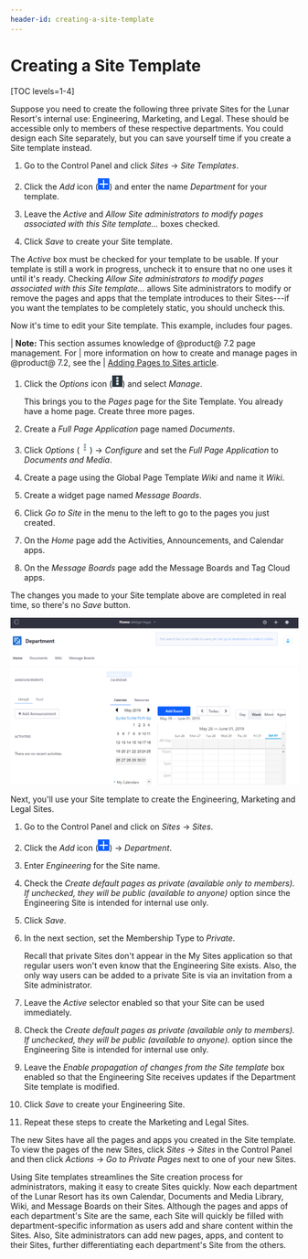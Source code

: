 ```yaml
---
header-id: creating-a-site-template
---
```


# Creating a Site Template

[TOC levels=1-4]

Suppose you need to create the following three private Sites for the Lunar
Resort's internal use: Engineering, Marketing, and Legal. These should be
accessible only to members of these respective departments. You could design
each Site separately, but you can save yourself time if you create a Site
template instead.

1.  Go to the Control Panel and click *Sites* &rarr; *Site Templates*. 

2.  Click the *Add* icon (![Add Site Template](../../../../images/icon-add.png)) 
    and enter the name *Department* for your template.

3.  Leave the *Active* and *Allow Site administrators to modify pages
    associated with this Site template...* boxes checked. 

4.  Click *Save* to create your Site template.

The *Active* box must be checked for your template to be usable. If your 
template is still a work in progress, uncheck it to ensure that no one uses it
until it's ready. Checking *Allow Site administrators to modify pages associated
with this Site template...* allows Site administrators to modify or remove the
pages and apps that the template introduces to their Sites---if you want the
templates to be completely static, you should uncheck this. 

Now it's time to edit your Site template. This example, includes four pages.

| **Note:** This section assumes knowledge of @product@ 7.2 page management. For
| more information on how to create and manage pages in @product@ 7.2, see the
| [Adding Pages to Sites article](/docs/7-2/user/-/knowledge_base/u/creating-and-managing-pages).

1.  Click the *Options* icon (![Options](../../../../images/icon-options.png)) 
    and select *Manage*.
 
    This brings you to the *Pages* page for the Site Template. You already have
    a home page. Create three more pages.

2.  Create a *Full Page Application* page named *Documents*.

3.  Click *Options* (![Actions](../../../../images/icon-actions.png)) 
    &rarr; *Configure* and set the *Full Page Application* to *Documents and
    Media*. 

4.  Create a page using the Global Page Template *Wiki* and name it *Wiki*.

5.  Create a widget page named *Message Boards*.

6.  Click *Go to Site* in the menu to the left to go to the pages you just 
    created.

7.  On the *Home* page add the Activities, Announcements, and Calendar apps.

8.  On the *Message Boards* page add the Message Boards and Tag Cloud apps.

The changes you made to your Site template above are completed in real time, so 
there's no *Save* button.

![Figure 1: You can see the name of the Site template you're currently editing.](../../../../images/editing-site-template.png)

Next, you'll use your Site template to create the Engineering, Marketing and
Legal Sites.

1.  Go to the Control Panel and click on *Sites* &rarr; *Sites*.

2.  Click the *Add* icon (![Add Site](../../../../images/icon-add.png)) &rarr;
    *Department*.
 
3.  Enter *Engineering* for the Site name.

4.  Check the *Create default pages as private (available only to members).
    If unchecked, they will be public (available to anyone)* option since the
    Engineering Site is intended for internal use only.

5.  Click *Save*.
 
6.  In the next section, set the Membership Type to *Private*.
 
    Recall that private Sites don't appear in the My Sites 
    application so that regular users won't even know that the Engineering Site 
    exists. Also, the only way users can be added to a private Site is via an 
    invitation from a Site administrator.
 
7.  Leave the *Active* selector enabled so that your Site can be used 
    immediately.
 
8.  Check the *Create default pages as private (available only to members). If 
    unchecked, they will be public (available to anyone).* option since the 
    Engineering Site is intended for internal use only.

9.  Leave the *Enable propagation of changes from the Site template* box 
    enabled so that the Engineering Site receives updates if the Department 
    Site template is modified.

10.  Click *Save* to create your Engineering Site.

11.  Repeat these steps to create the Marketing and Legal Sites.

The new Sites have all the pages and apps you created in the Site template. To 
view the pages of the new Sites, click *Sites* &rarr; *Sites* in the Control 
Panel and then click *Actions* &rarr; *Go to Private Pages* next to one of 
your new Sites. 

Using Site templates streamlines the Site creation process for administrators,
making it easy to create Sites quickly. Now each department of the Lunar Resort
has its own Calendar, Documents and Media Library, Wiki, and Message Boards on
their Sites. Although the pages and apps of each department's Site are the same,
each Site will quickly be filled with department-specific information as users
add and share content within the Sites. Also, Site administrators can add new
pages, apps, and content to their Sites, further differentiating each
department's Site from the others.
